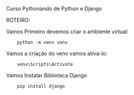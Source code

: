 Curso Pythonando de Python e Django

ROTEIRO:

Vamos Primeiro devemos criar o ambiente virtual:

		python -m venv venv

Vamos a criação do venv vamos ativa-lo:

		venv\Scripts\Activate

Vamos Instalar Biblioteca Django

		pip install django

		